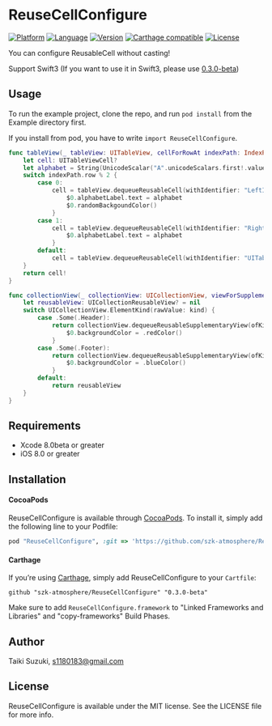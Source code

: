 # ReuseCellConfigure

[![Platform](http://img.shields.io/badge/platform-ios-blue.svg?style=flat
)](https://developer.apple.com/iphone/index.action)
[![Language](http://img.shields.io/badge/language-swift-brightgreen.svg?style=flat
)](https://developer.apple.com/swift)
[![Version](https://img.shields.io/cocoapods/v/ReuseCellConfigure.svg?style=flat)](http://cocoapods.org/pods/ReuseCellConfigure)
[![Carthage compatible](https://img.shields.io/badge/Carthage-compatible-4BC51D.svg?style=flat)](https://github.com/Carthage/Carthage)
[![License](https://img.shields.io/cocoapods/l/ReuseCellConfigure.svg?style=flat)](http://cocoapods.org/pods/ReuseCellConfigure)

You can configure ReusableCell without casting!

Support Swift3 (If you want to use it in Swift3, please use [0.3.0-beta](https://github.com/szk-atmosphere/ReuseCellConfigure/tree/0.3.0-beta))

## Usage

To run the example project, clone the repo, and run `pod install` from the Example directory first.

If you install from pod, you have to write `import ReuseCellConfigure`.

```swift
func tableView(_ tableView: UITableView, cellForRowAt indexPath: IndexPath) -> UITableViewCell {
    let cell: UITableViewCell?
    let alphabet = String(UnicodeScalar("A".unicodeScalars.first!.value + UInt32(indexPath.row)))
    switch indexPath.row % 2 {
        case 0:
            cell = tableView.dequeueReusableCell(withIdentifier: "LeftIconTableViewCell", to: LeftIconTableViewCell.self) {
                $0.alphabetLabel.text = alphabet
                $0.randomBackgoundColor()
            }
        case 1:
            cell = tableView.dequeueReusableCell(withIdentifier: "RightIconTableViewCell", to: RightIconTableViewCell.self) {
                $0.alphabetLabel.text = alphabet
            }
        default:
            cell = tableView.dequeueReusableCell(withIdentifier: "UITableViewCell")
    }
    return cell!
}
```

```swift
func collectionView(_ collectionView: UICollectionView, viewForSupplementaryElementOfKind kind: String, at indexPath: IndexPath) -> UICollectionReusableView {
    let reusableView: UICollectionReusableView? = nil
    switch UICollectionView.ElementKind(rawValue: kind) {
        case .Some(.Header):
            return collectionView.dequeueReusableSupplementaryView(ofKind: .Header, withReuseIdentifier: "Header", for: indexPath, to: ReusableHeaderView.self) {
                $0.backgroundColor = .redColor()
            }
        case .Some(.Footer):
            return collectionView.dequeueReusableSupplementaryView(ofKind: .Footer, withReuseIdentifier: "Footer", for: indexPath, to: ReusableFooterView.self) {
                $0.backgroundColor = .blueColor()
            }
        default:
            return reusableView
    }
}
```

## Requirements

- Xcode 8.0beta or greater
- iOS 8.0 or greater

## Installation

#### CocoaPods

ReuseCellConfigure is available through [CocoaPods](http://cocoapods.org). To install
it, simply add the following line to your Podfile:

```ruby
pod "ReuseCellConfigure", :git => 'https://github.com/szk-atmosphere/ReuseCellConfigure.git', :tag => '0.3.0-beta'
```

#### Carthage

If you’re using [Carthage](https://github.com/Carthage/Carthage), simply add
ReuseCellConfigure to your `Cartfile`:

```
github "szk-atmosphere/ReuseCellConfigure" "0.3.0-beta"
```
Make sure to add `ReuseCellConfigure.framework` to "Linked Frameworks and Libraries" and "copy-frameworks" Build Phases.

## Author

Taiki Suzuki, s1180183@gmail.com

## License

ReuseCellConfigure is available under the MIT license. See the LICENSE file for more info.

